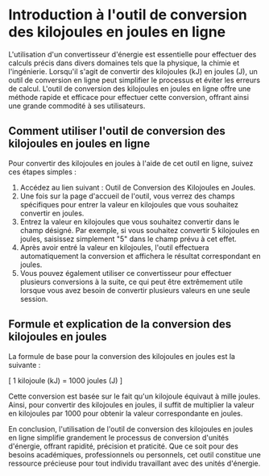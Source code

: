 Introduction à l'outil de conversion des kilojoules en joules en ligne
======================================================================

<title>Comment utiliser l'outil de conversion des kilojoules en joules en ligne</title>L'utilisation d'un convertisseur d'énergie est essentielle pour effectuer des calculs précis dans divers domaines tels que la physique, la chimie et l'ingénierie. Lorsqu'il s'agit de convertir des kilojoules (kJ) en joules (J), un outil de conversion en ligne peut simplifier le processus et éviter les erreurs de calcul. L'outil de conversion des kilojoules en joules en ligne offre une méthode rapide et efficace pour effectuer cette conversion, offrant ainsi une grande commodité à ses utilisateurs.

Comment utiliser l'outil de conversion des kilojoules en joules en ligne
------------------------------------------------------------------------

Pour convertir des kilojoules en joules à l'aide de cet outil en ligne, suivez ces étapes simples :

1. Accédez au lien suivant : Outil de Conversion des Kilojoules en Joules.
2. Une fois sur la page d'accueil de l'outil, vous verrez des champs spécifiques pour entrer la valeur en kilojoules que vous souhaitez convertir en joules.
3. Entrez la valeur en kilojoules que vous souhaitez convertir dans le champ désigné. Par exemple, si vous souhaitez convertir 5 kilojoules en joules, saisissez simplement "5" dans le champ prévu à cet effet.
4. Après avoir entré la valeur en kilojoules, l'outil effectuera automatiquement la conversion et affichera le résultat correspondant en joules.
5. Vous pouvez également utiliser ce convertisseur pour effectuer plusieurs conversions à la suite, ce qui peut être extrêmement utile lorsque vous avez besoin de convertir plusieurs valeurs en une seule session.

Formule et explication de la conversion des kilojoules en joules
----------------------------------------------------------------

La formule de base pour la conversion des kilojoules en joules est la suivante :

\[ 1 kilojoule (kJ) = 1000 joules (J) \]

Cette conversion est basée sur le fait qu'un kilojoule équivaut à mille joules. Ainsi, pour convertir des kilojoules en joules, il suffit de multiplier la valeur en kilojoules par 1000 pour obtenir la valeur correspondante en joules.

En conclusion, l'utilisation de l'outil de conversion des kilojoules en joules en ligne simplifie grandement le processus de conversion d'unités d'énergie, offrant rapidité, précision et praticité. Que ce soit pour des besoins académiques, professionnels ou personnels, cet outil constitue une ressource précieuse pour tout individu travaillant avec des unités d'énergie.